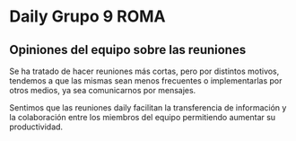 # Daily Grupo 9 ROMA

## Opiniones del equipo sobre las reuniones
Se ha tratado de hacer reuniones más cortas, pero por distintos motivos, tendemos a que las mismas sean menos frecuentes o implementarlas por otros medios, ya sea comunicarnos por mensajes.

Sentimos que las reuniones daily facilitan la transferencia de información y la colaboración entre los miembros del equipo permitiendo aumentar su productividad. 

